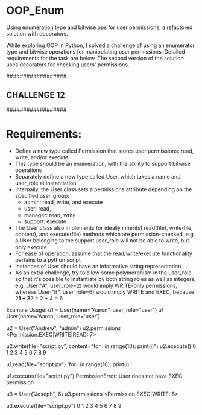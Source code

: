 # OOP_Enum
Using enumeration type and bitwise ops for user permissions, a refactored solution with decorators.

While exploring OOP in Python, I solved a challenge of using an enumerator type and bitwise operations for manipulating user permissions. Detailed requirements for the task are below. The second version of the solution uses decorators for checking users' permissions.

##################
## CHALLENGE 12 ##
##################

# Requirements:
 - Define a new type called Permission that stores user permissions: read, write, and/or execute
 - This type should be an enumeration, with the ability to support bitwise operations
 - Separately define a new type called User, which takes a name and user_role at instantiation
 - Internally, the User class sets a permissions attribute depending on the specified user_group:
   - admin: read, write, and execute
   - user: read,
   - manager: read, write
   - support: execute
 - The User class also implements (or ideally inherits) read(file), write(file, content), and execute(file) methods which
 are permission-checked, e.g. a User belonging to the support user_role will not be able to write, but only execute
 - For ease of operation, assume that the read/write/execute functionality pertains to a python script
 - Instances of User should have an informative string representation
 - As an extra challenge, try to allow some polymorphism in the user_role so that it's possible to instantiate by both
 string roles as well as integers, e.g. User("A", user_role=2) would imply WRITE-only permissions, whereas
 User("B", user_role=6) would imply WRITE and EXEC, because 2**1 + 2**2 = 2 + 4 = 6

 Example Usage:
 u1 = User(name="Aaron", user_role="user")
 u1
 User(name='Aaron', user_role='user')

 u2 = User("Andrew", "admin")
 u2.permissions
 <Permission.EXEC|WRITE|READ: 7>

 u2.write(file="script.py", content="for i in range(10): print(i)")
 u2.execute()
 0
 1
 2
 3
 4
 5
 6
 7
 8
 9

 u1.read(file="script.py")
 'for i in range(10): print(i)'

 u1.execute(file="script.py")
 PermissionError: User does not have EXEC permission

 u3 = User("Joseph", 6)
 u3.permissions
 <Permission.EXEC|WRITE: 6>

 u3.execute(file="script.py")
 0
 1
 2
 3
 4
 5
 6
 7
 8
 9
